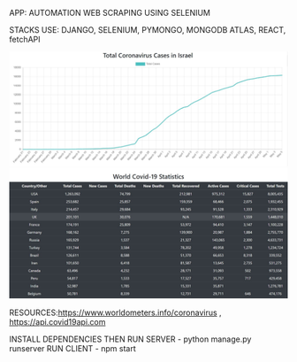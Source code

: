 APP: AUTOMATION WEB SCRAPING USING SELENIUM

STACKS USE: DJANGO, SELENIUM, PYMONGO, MONGODB ATLAS, REACT, fetchAPI

![Israel Cases Line Graph](screenshots/israel_graph.JPG)
![World Table Stat Covid19](screenshots/world_table.JPG)


RESOURCES:https://www.worldometers.info/coronavirus , https://api.covid19api.com

INSTALL DEPENDENCIES THEN
RUN SERVER - python manage.py runserver
RUN CLIENT - npm start